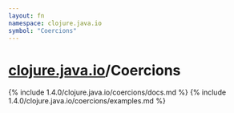 ```yaml
---
layout: fn
namespace: clojure.java.io
symbol: "Coercions"
---
```


# [clojure.java.io](../)/Coercions

{% include 1.4.0/clojure.java.io/coercions/docs.md %}
{% include 1.4.0/clojure.java.io/coercions/examples.md %}

